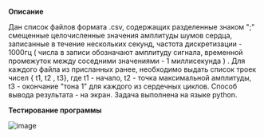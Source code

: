 **Описание**

Дан список файлов формата .csv, содержащих разделенные знаком ";" смещенные целочисленные значения амплитуды шумов сердца, записанные в течение нескольких секунд, частота дискретизации - 1000гц  ( числа в записи обозначают амплитуду сигнала, временной промежуток между соседними значениями - 1 миллисекунда  ) .
Для каждого файла из присланных ранее, необходимо выдать список троек чисел { t1, t2 , t3}, где t1 - начало, t2 - точка максимальной амплитуды, t3 - окончание "тона 1" для каждого из сердечных циклов. Способ вывода результата - на экран. Задача выполнена на языке python.

**Тестирование программы**

![image](https://user-images.githubusercontent.com/75118943/178717945-c01ab762-355c-4701-b41e-790909ea2183.png)

